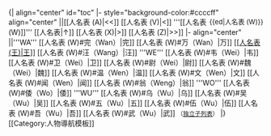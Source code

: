 {| align="center" id="toc"
|- style="background-color:#ccccff" align="center"
||<span style="float:right; font-size:small">{{ed|人名表 (W)}}</span>[[人名表 (A)|<<]] [[人名表 (V)|<]] '''[[人名表 (W)]]''' [[人名表|↑]] [[人名表 (X)|>]] [[人名表 (Z)|>>]]
|- align="center"
||'''WA''' [[人名表 (W)#完（Wan）|完]] [[人名表 (W)#万（Wan）|万]] <u>[[人名表 (王)|王]]</u> [[人名表 (W)#汪（Wang）|汪]] '''WE''' [[人名表 (W)#韦（Wei）|韦]] [[人名表 (W)#卫（Wei）|卫]] [[人名表 (W)#尉（Wei）|尉]] [[人名表 (W)#魏（Wei）|魏]] [[人名表 (W)#温（Wen）|温]] [[人名表 (W)#文（Wen）|文]] [[人名表 (W)#闻（Wen）|闻]] [[人名表 (W)#翁（Weng）|翁]] '''WO''' [[人名表 (W)#倭（Wo）|倭]] '''WU''' [[人名表 (W)#乌（Wu）|乌]] [[人名表 (W)#吴（Wu）|吴]] [[人名表 (W)#五（Wu）|五]] [[人名表 (W)#伍（Wu）|伍]] [[人名表 (W)#吾（Wu）|吾]] [[人名表 (W)#武（Wu）|武]] <small>（<u>独立子列表</u>）</small>
|}<noinclude>[[Category:人物導航模板]]
</noinclude>